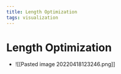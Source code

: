 ```yaml
---
title: Length Optimization
tags: visualization
---
```


# Length Optimization
- ![[Pasted image 20220418123246.png]]




















